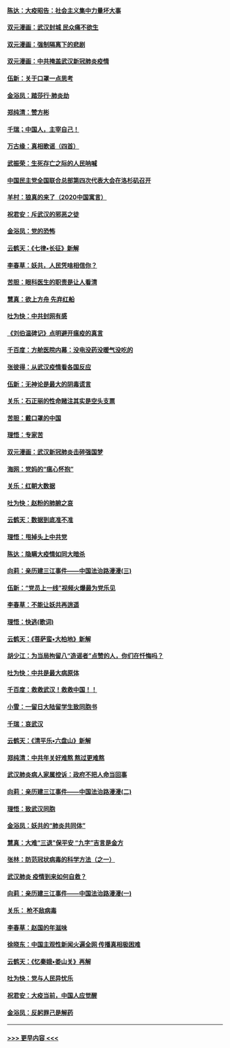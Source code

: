 #### [陈达：大疫昭告：社会主义集中力量坏大事](../pages/nsc993/n11859419.md?t=02112211) 
#### [双元漫画：武汉封城 民众痛不欲生](../pages/nsc993/n11859287.md?t=02112211) 
#### [双元漫画：强制隔离下的悲剧](../pages/nsc993/n11859244.md?t=02112211) 
#### [双元漫画：中共掩盖武汉新冠肺炎疫情](../pages/nsc993/n11858249.md?t=02112211) 
#### [伍新：关于口罩一点思考](../pages/nsc993/n11859195.md?t=02112211) 
#### [金浴凤：踏莎行‧肺炎劫](../pages/nsc993/n11858227.md?t=02112211) 
#### [郑纯清：赞方彬](../pages/nsc993/n11856803.md?t=02112211) 
#### [千瑞；中国人，主宰自己！](../pages/nsc993/n11856793.md?t=02112211) 
#### [万古缘：真相歌谣（四首）](../pages/nsc993/n11856263.md?t=02112211) 
#### [武振荣：生死存亡之际的人民呐喊](../pages/nsc993/n11856256.md?t=02112211) 
#### [中国民主党全国联合总部第四次代表大会在洛杉矶召开](../pages/nsc993/n11856344.md?t=02112211) 
#### [羊村：狼真的来了（2020中国寓言）](../pages/nsc993/n11856229.md?t=02112211) 
#### [祝君安：斥武汉的邪恶之徒](../pages/nsc993/n11855861.md?t=02112211) 
#### [金浴凤：党的恐怖](../pages/nsc993/n11855849.md?t=02112211) 
#### [云鹤天：《七律▪长征》新解](../pages/nsc993/n11855479.md?t=02112211) 
#### [李春草：妖共，人民凭啥相信你？](../pages/nsc993/n11855196.md?t=02112211) 
#### [苦胆：眼科医生的职责是让人看清](../pages/nsc993/n11853840.md?t=02112211) 
#### [慧真：欲上方舟 先弃红船](../pages/nsc993/n11853483.md?t=02112211) 
#### [吐为快：中共封网有感](../pages/nsc993/n11852575.md?t=02112211) 
#### [《刘伯温碑记》点明避开瘟疫的真言](../pages/nsc993/n11852128.md?t=02112211) 
#### [千百度：方舱医院内幕：没电没药没暖气没吃的](../pages/nsc993/n11850211.md?t=02112211) 
#### [张彼得：从武汉疫情看各国反应](../pages/nsc993/n11850102.md?t=02112211) 
#### [伍新：无神论是最大的阴毒谎言](../pages/nsc993/n11846129.md?t=02112211) 
#### [关乐：石正丽的性命赌注其实是空头支票](../pages/nsc993/n11846109.md?t=02112211) 
#### [苦胆：戴口罩的中国](../pages/nsc993/n11845576.md?t=02112211) 
#### [理悟：专家苦](../pages/nsc993/n11845564.md?t=02112211) 
#### [双元漫画：武汉新冠肺炎击碎强国梦](../pages/nsc993/n11843320.md?t=02112211) 
#### [海网：党妈的“瘟心怀抱”](../pages/nsc993/n11840740.md?t=02112211) 
#### [关乐：红朝大数据](../pages/nsc993/n11840675.md?t=02112211) 
#### [吐为快：赵粉的肺腑之哀](../pages/nsc993/n11840618.md?t=02112211) 
#### [云鹤天：数据到底准不准](../pages/nsc993/n11840325.md?t=02112211) 
#### [理悟：甩掉头上中共党](../pages/nsc993/n11838826.md?t=02112211) 
#### [陈达：隐瞒大疫情如同大暗杀](../pages/nsc993/n11838771.md?t=02112211) 
#### [向莉：亲历建三江事件——中国法治路漫漫(三)](../pages/nsc993/n11831825.md?t=02112211) 
#### [伍新：“党员上一线”视频火爆最为党乐见](../pages/nsc993/n11838200.md?t=02112211) 
#### [李春草：不能让妖共再逍遥](../pages/nsc993/n11838102.md?t=02112211) 
#### [理悟：快逃(歌词)](../pages/nsc993/n11838083.md?t=02112211) 
#### [云鹤天：《菩萨蛮▪大柏地》新解](../pages/nsc993/n11838059.md?t=02112211) 
#### [胡少江：为当局拘留八“造谣者”点赞的人，你们在忏悔吗？](../pages/nsc993/n11836801.md?t=02112211) 
#### [吐为快：中共是最大病原体](../pages/nsc993/n11836748.md?t=02112211) 
#### [千百度：救救武汉！救救中国！！](../pages/nsc993/n11836145.md?t=02112211) 
#### [小雪：一留日大陆留学生致同胞书](../pages/nsc993/n11834624.md?t=02112211) 
#### [千瑞：哀武汉](../pages/nsc993/n11833647.md?t=02112211) 
#### [云鹤天：《清平乐▪六盘山》新解](../pages/nsc993/n11833611.md?t=02112211) 
#### [郑纯清：中共年关好难熬 熬过更难熬](../pages/nsc993/n11833489.md?t=02112211) 
#### [武汉肺炎病人家属控诉：政府不把人命当回事](../pages/nsc993/n11833205.md?t=02112211) 
#### [向莉：亲历建三江事件——中国法治路漫漫(二)](../pages/nsc993/n11829102.md?t=02112211) 
#### [理悟：致武汉同胞](../pages/nsc993/n11831522.md?t=02112211) 
#### [金浴凤：妖共的“肺炎共同体”](../pages/nsc993/n11829448.md?t=02112211) 
#### [慧真：大难“三退”保平安 “九字”吉言是金方](../pages/nsc993/n11829501.md?t=02112211) 
#### [张林：防范冠状病毒的科学方法（之一）](../pages/nsc993/n11828618.md?t=02112211) 
#### [武汉肺炎 疫情到来如何自救？](../pages/nsc993/n11827632.md?t=02112211) 
#### [向莉：亲历建三江事件——中国法治路漫漫(一)](../pages/nsc993/n11827190.md?t=02112211) 
#### [关乐： 枪不敌病毒](../pages/nsc993/n11826746.md?t=02112211) 
#### [李春草：赵国的年滋味](../pages/nsc993/n11826321.md?t=02112211) 
#### [徐晓东：中国主观性新闻火遍全网 传播真相极困难](../pages/nsc993/n11826508.md?t=02112211) 
#### [云鹤天：《忆秦娥▪娄山关》再解](../pages/nsc993/n11824682.md?t=02112211) 
#### [吐为快：党与人民异忧乐](../pages/nsc993/n11824660.md?t=02112211) 
#### [祝君安：大疫当前，中国人应觉醒](../pages/nsc993/n11821946.md?t=02112211) 
#### [金浴凤：反躬罪己是解药](../pages/nsc993/n11820280.md?t=02112211) 

----
#### [ >>> 更早内容 <<< ](../indexes/nsc993-earlier.md)

